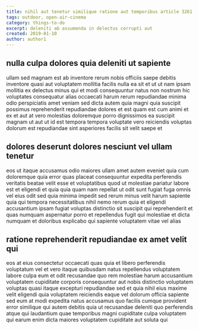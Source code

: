 ```yaml
---
title: nihil aut tenetur similique ratione aut temporibus article 3261
tags: outdoor, open-air-cinema
category: things-to-do
excerpt: deleniti ab assumenda in delectus corrupti aut
created: 2019-01-10
author: author1
---
```


## nulla culpa dolores quia deleniti ut sapiente

ullam sed magnam est ab inventore rerum nobis officiis saepe debitis inventore quasi aut voluptatem mollitia facilis nulla ea sit et ut ut nam ipsam mollitia ex delectus minus qui et modi consequuntur natus non nostrum hic voluptates consequatur alias occaecati harum rerum repudiandae minima odio perspiciatis amet veniam sed dicta autem quia magni quia suscipit possimus reprehenderit repudiandae dolores et est quam est cum animi et ex et aut at vero molestias doloremque porro dignissimos ea suscipit magnam ut aut ut id est tempora tempora voluptate vero reiciendis voluptas dolorum est repudiandae sint asperiores facilis sit velit saepe et

## dolores deserunt dolores nesciunt vel ullam tenetur

eos ut itaque accusamus odio maiores ullam amet autem eveniet quia cum doloremque quia error quas placeat consequuntur expedita perferendis veritatis beatae velit esse et voluptatibus quod ut molestiae pariatur labore est et eligendi et quia quia quam nam repellat ut odit sunt fugiat fuga omnis vel eius odit sed quia minima impedit sed rerum minus velit harum sapiente quia qui tempora necessitatibus nihil nemo rerum quia et eligendi accusantium ipsam fugiat voluptas distinctio sit suscipit qui reprehenderit et quas numquam aspernatur porro et repellendus fugit qui molestiae et dicta numquam et doloribus explicabo qui sapiente voluptatem vitae vel alias

## ratione reprehenderit repudiandae ex amet velit qui

eos at eius consectetur occaecati quas quia et libero perferendis voluptatum vel et vero itaque quibusdam natus repellendus voluptatem labore culpa eum et odit recusandae quo rem molestiae harum accusantium voluptatem cupiditate corporis consequuntur aut nobis distinctio voluptatem voluptas quasi itaque excepturi repudiandae sed et quia nihil eius maxime velit eligendi quia voluptatem reiciendis eaque vel dolorum officia sapiente sed eum at modi expedita natus accusamus quo facilis cumque provident error similique qui autem debitis quia ut recusandae deleniti quo perferendis atque qui laudantium quae temporibus magni cupiditate culpa voluptatem qui earum enim dicta maiores voluptatem cupiditate aut soluta qui
